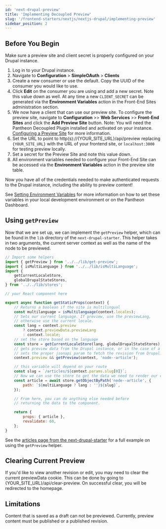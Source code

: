 ```yaml
---
id: 'next-drupal-preview'
title: 'Implementing Decoupled Preview'
slug: '/frontend-starters/nextjs/nextjs-drupal/implementing-preview'
sidebar_position: 2
---
```


## Before You Begin

Make sure a preview site and client secret is properly configured on your Drupal
instance.

1. Log in to your Drupal instance.
1. Navigate to **Configuration** > **SimpleOAuth** > **Clients**
1. Create a new consumer or use the default. Copy the UUID of the consumer you
   would like to use.
1. Click **Edit** on the consumer you are using and add a new secret. Note this
   value down as well. At any time a new `CLIENT_SECRET` can be generated via
   the **Environment Variables** action in the Front-End Sites administration
   section.
1. We now have a client that can use our preview site. To configure the preview
   site, navigate to **Configuration** >> **Web Services** >> **Front-End
   Sites** and click the **Add Preview Site** button. Note: You will need the
   Pantheon Decoupled Plugin installed and activated on your instance.
   [Configuring a Preview Site](../../../Backend%20Starters/Decoupled%20Drupal/configuring-preview-site.md)
   for more information.
1. Set the URL to point to http(s)://{YOUR_SITE_URL}/api/preview replacing
   `{YOUR_SITE_URL}` with the URL of your frontend site, or `localhost:3000` for
   testing preview locally.
1. Set a secret for the Preview Site and note this value down.
1. All environment variables needed to configure your Front-End Site can be
   accessed via the **Environment Variables** action in the preview site table.

Now you have all of the credentials needed to make authenticated requests to the
Drupal instance, including the ability to preview content!

See [Setting Environment Variables](./setting-environment-variables.md) for more
information on how to set these variables in your local development environment
or on the Pantheon Dashboard.

## Using `getPreview`

Now that we are set up, we can implement the `getPreview` helper, which can be
found in the `lib` directory of the `next-drupal-starter`. This helper takes in
two arguments, the current server context as well as the name of the node to be
previewed.

```js
// Import some helpers
import { getPreview } from '../../lib/get-preview';
import { isMultiLanguage } from '../../lib/isMultiLanguage';
import {
	getCurrentLocaleStore,
	globalDrupalStateStores,
} from '../../lib/stores';

// your React component here

export async function getStaticProps(context) {
	// Returns a boolean if the site is multilingual
	const multilanguage = isMultilanguage(context.locales);
	// Sets our current language. If preview, use the previewLang,
	// otherwise use the current locale.
	const lang = context.preview
		? context.previewData.previewLang
		: context.locale;
	// set the store based on the language
	const store = getCurrentLocaleStore(lang, globalDrupalStateStores);
	// gets preview data from the Drupal instance, or in the case of a revision,
	// sets the proper jsonapi param to fetch the revision from Drupal.
	context.preview && getPreview(context, 'node--article');

	// this variable will depend on your route
	const slug = `/articles/${context.params.slug[0]}`;
	// Now we can use the store to get the data we need to render our component
	const article = await store.getObjectByPath('node--article', {
		path: `${multiLanguage ? lang : ''}${slug}`,
	});

	// From here, you can do anything else needed before
	// returning the data to the component.

	return {
		props: { article },
		revalidate: 60,
	};
}
```

See the
[articles page from the next-drupal-starter](https://github.com/pantheon-systems/decoupled-kit-js/tree/canary/starters/next-drupal-starter/pages/articles/[...slug].js#L64)
for a full example on using the `getPreview` helper.

## Clearing Current Preview

If you'd like to view another revision or edit, you may need to clear the
current previewData cookie. This can be done by going to
{YOUR_SITE_URL}/api/clear-preview. On successful clear, you will be redirected
to the homepage.

## Limitations

Content that is saved as a draft can not be previewed. Currently, preview
content must be published or a published revision.
